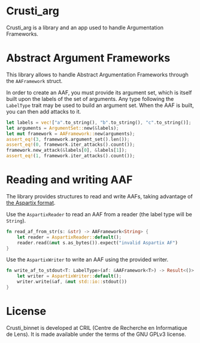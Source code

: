 # Crusti_arg

Crusti_arg is a library and an app used to handle Argumentation Frameworks.

# Abstract Argument Frameworks

This library allows to handle Abstract Argumentation Frameworks through the `AAFramework` struct.

In order to create an AAF, you must provide its argument set, which is itself built upon the labels of the set of arguments.
Any type following the `LabelType` trait may be used to build an argument set.
When the AAF is built, you can then add attacks to it.

```rust
let labels = vec!["a".to_string(), "b".to_string(), "c".to_string()];
let arguments = ArgumentSet::new(&labels);
let mut framework = AAFramework::new(arguments);
assert_eq!(3, framework.argument_set().len());
assert_eq!(0, framework.iter_attacks().count());
framework.new_attack(&labels[0], &labels[1]);
assert_eq!(1, framework.iter_attacks().count());
```

# Reading and writing AAF

The library provides structures to read and write AAFs, taking advantage of [the Aspartix format](https://www.dbai.tuwien.ac.at/research/argumentation/aspartix/dung.html).

Use the `AspartixReader` to read an AAF from a reader (the label type will be `String`).

```rust
fn read_af_from_str(s: &str) -> AAFramework<String> {
    let reader = AspartixReader::default();
    reader.read(&mut s.as_bytes()).expect("invalid Aspartix AF")
}
```

Use the `AspartixWriter` to write an AAF using the provided writer.

```rust
fn write_af_to_stdout<T: LabelType>(af: &AAFramework<T>) -> Result<()> {
    let writer = AspartixWriter::default();
    writer.write(&af, &mut std::io::stdout())
}
```

# License

Crusti_binnet is developed at CRIL (Centre de Recherche en Informatique de Lens).
It is made available under the terms of the GNU GPLv3 license.